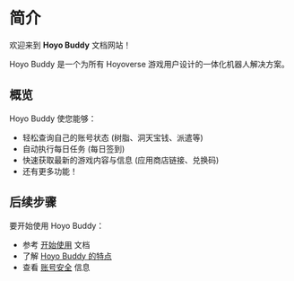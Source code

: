 # 简介

欢迎来到 **Hoyo Buddy** 文档网站！

Hoyo Buddy 是一个为所有 Hoyoverse 游戏用户设计的一体化机器人解决方案。

## 概览

Hoyo Buddy 使您能够：

- 轻松查询自己的账号状态 (树脂、洞天宝钱、派遣等)
- 自动执行每日任务 (每日签到)
- 快速获取最新的游戏内容与信息 (应用商店链接、兑换码)
- 还有更多功能！

## 后续步骤

要开始使用 Hoyo Buddy：

- 参考 [开始使用](./Getting-Started.md) 文档
- 了解 [Hoyo Buddy 的特点](./Why-Hoyo-Buddy.md)
- 查看 [账号安全](./Account-Security.md) 信息
